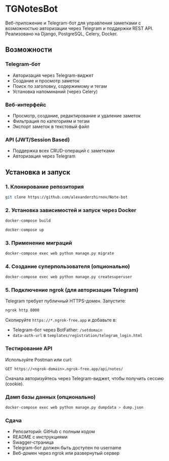 # TGNotesBot

Веб-приложение и Telegram-бот для управления заметками с возможностью авторизации через Telegram и поддержки REST API. Реализовано на Django, PostgreSQL, Celery, Docker.

## Возможности

### Telegram-бот

- Авторизация через Telegram-виджет
- Создание и просмотр заметок
- Поиск по заголовку, содержимому и тегам
- Установка напоминаний (через Celery)

### Веб-интерфейс

- Просмотр, создание, редактирование и удаление заметок
- Фильтрация по категориям и тегам
- Экспорт заметок в текстовый файл

### API (JWT/Session Based)

- Поддержка всех CRUD-операций с заметками
- Авторизация через Telegram

## Установка и запуск

### 1. Клонирование репозитория

```bash
git clone https://github.com/alexanderzhirnov/Note-bot
```



### 2. Установка зависимостей и запуск через Docker

```bash
docker-compose build
```

```bash
docker-compose up
```

### 3. Применение миграций

```bash
docker-compose exec web python manage.py migrate
```

### 4. Создание суперпользователя (опционально)

```bash
docker-compose exec web python manage.py createsuperuser
```


### 5. Подключение ngrok (для авторизации Telegram)

Telegram требует публичный HTTPS-домен. Запустите:

```bash
ngrok http 8000
```

Скопируйте `https://*.ngrok-free.app` и добавьте в:

- Telegram-бот через BotFather: `/setdomain`
- `data-auth-url` в `templates/registration/telegram_login.html`

### Тестирование API

Используйте Postman или curl:

```http
GET https://<ngrok-domain>.ngrok-free.app/api/notes/
```

Сначала авторизуйтесь через Telegram-виджет, чтобы получить сессию (cookie).



### Дамп базы данных (опционально)

```bash
docker-compose exec web python manage.py dumpdata > dump.json
```

### Сдача

- Репозиторий: GitHub с полным кодом
- README с инструкциями
- Swagger-страница
- Telegram-бот должен быть доступен по username
- Веб-домен через ngrok или развернутый сервер

